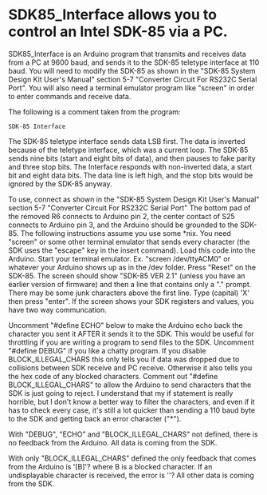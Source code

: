 # SDK85_Interface allows you to control an Intel SDK-85 via a PC.

SDK85_Interface is an Arduino program that transmits and receives data from a PC at 9600 baud, and sends it to the SDK-85 teletype interface at 110 baud. You will need to modify the SDK-85 as shown in the "SDK-85 System Design Kit User's Manual" section 5-7 "Converter Circuit For RS232C Serial Port". You will also need a terminal emulator program like "screen" in order to enter commands and receive data.

The following is a comment taken from the program:

    SDK-85 Interface
  The SDK-85 teletype interface sends data LSB first. The data is inverted because of the teletype interface,
  which was a current loop. The SDK-85 sends nine bits (start and eight bits of data), and then pauses to fake
  parity and three stop bits. The Interface responds with non-inverted data, a start bit and eight data bits.
  The data line is left high, and the stop bits would be ignored by the SDK-85 anyway.
  
  To use, connect as shown in the "SDK-85 System Design Kit User's Manual" section 5-7 "Converter Circuit For RS232C Serial Port"
  The bottom pad of the removed R6 connects to Arduino pin 2, the center contact of S25 connects to Arduino pin 3, and the 
  Arduino should be grounded to the SDK-85.
  The following instructions assume you use some *nix.
  You need "screen" or some other terminal emulator that sends every character (the SDK uses the "escape" key in the insert command). 
  Load this code into the Arduino.
  Start your terminal emulator. Ex. "screen /dev/ttyACM0" or whatever your Arduino shows up as in the /dev folder.
  Press "Reset" on the SDK-85. The screen should show "SDK-85    VER 2.1" (unless you have an earlier version of firmware) and then a line
  that contains only a "." prompt. There may be some junk characters above the first line.
  Type (capital) 'X' then press "enter". If the screen shows your SDK registers and values, you have two way communcation.
  
  Uncomment "#define ECHO" below to make the Arduino echo back the character you sent it AFTER it sends it to the SDK. This would be
  useful for throttling if you are writing a program to send files to the SDK.
  Uncomment "#define DEBUG" if you like a chatty program. If you disable BLOCK_ILLEGAL_CHARS this only tells you if data was dropped 
  due to collisions between SDK receive and PC receive. Otherwise it also tells you the hex code of any blocked characters.
  Comment out "#define BLOCK_ILLEGAL_CHARS" to allow the Arduino to send characters that the SDK is just going to reject. I understand that
  my if statement is really horrible, but I don't know a better way to filter the characters, and even if it has to check every case,
  it's still a lot quicker than sending a 110 baud byte to the SDK and getting back an error character ("*").
  
  With "DEBUG", "ECHO" and "BLOCK_ILLEGAL_CHARS" not defined, there is no feedback from the Arduino.  All data is coming from the SDK.
  
  With only "BLOCK_ILLEGAL_CHARS" defined the only feedback that comes from the Arduino is
  '[B]'?
  where B is a blocked character. If an undisplayable character is received, the error is
  ''?
  All other data is coming from the SDK.
